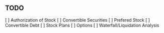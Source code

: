 TODO
----
[ ] Authorization of Stock
[ ] Convertible Securities
    [ ] Prefered Stock
    [ ] Convertible Debt
[ ] Stock Plans
    [ ] Options
[ ] Waterfall/Liquidation Analysis